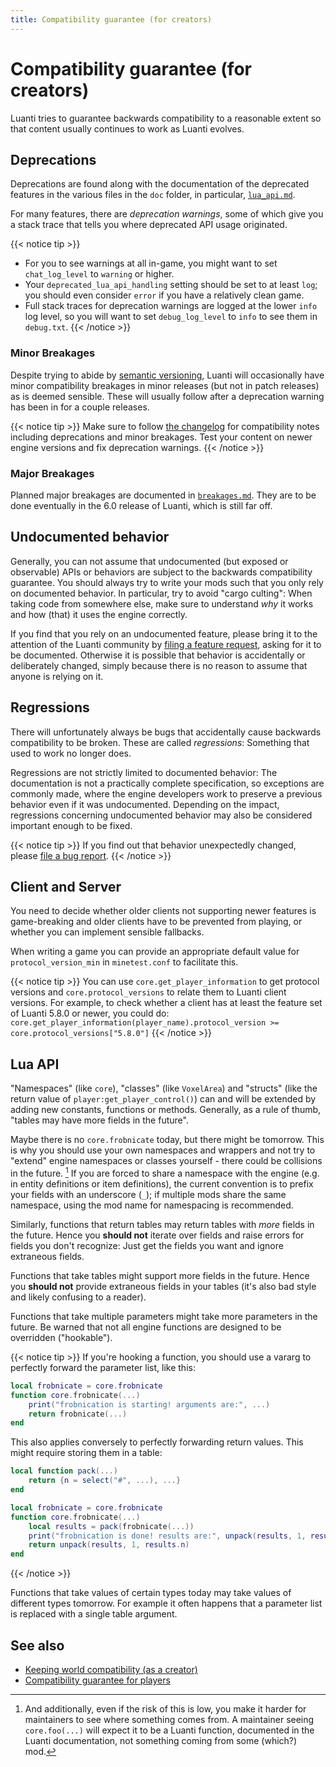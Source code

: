 ```yaml
---
title: Compatibility guarantee (for creators)
---
```


# Compatibility guarantee (for creators)

Luanti tries to guarantee backwards compatibility to a reasonable extent
so that content usually continues to work as Luanti evolves.

## Deprecations

Deprecations are found along with the documentation of the deprecated features
in the various files in the `doc` folder, in particular,
[`lua_api.md`](https://github.com/luanti-org/luanti/blob/master/doc/lua_api.md).

For many features, there are *deprecation warnings*,
some of which give you a stack trace that tells you where deprecated API usage originated.

{{< notice tip >}}
- For you to see warnings at all in-game, you might want to set `chat_log_level` to `warning` or higher.
- Your `deprecated_lua_api_handling` setting should be set to at least `log`;
  you should even consider `error` if you have a relatively clean game.
- Full stack traces for deprecation warnings are logged at the lower `info` log level,
  so you will want to set `debug_log_level` to `info` to see them in `debug.txt`.
{{< /notice >}}

### Minor Breakages

Despite trying to abide by [semantic versioning](https://semver.org),
Luanti will occasionally have minor compatibility breakages in minor releases (but not in patch releases) as is deemed sensible.
These will usually follow after a deprecation warning has been in for a couple releases.

{{< notice tip >}}
Make sure to follow [the changelog](https://docs.luanti.org/about/changelog/) for compatibility notes
including deprecations and minor breakages.
Test your content on newer engine versions and fix deprecation warnings.
{{< /notice >}}

### Major Breakages

Planned major breakages are documented in [`breakages.md`](https://github.com/luanti-org/luanti/blob/master/doc/breakages.md).
They are to be done eventually in the 6.0 release of Luanti, which is still far off.

## Undocumented behavior

Generally, you can not assume that undocumented (but exposed or observable)
APIs or behaviors are subject to the backwards compatibility guarantee.
You should always try to write your mods such that you only rely on documented behavior.
In particular, try to avoid "cargo culting": When taking code from somewhere else,
make sure to understand *why* it works and how (that) it uses the engine correctly.

If you find that you rely on an undocumented feature,
please bring it to the attention of the Luanti community by
[filing a feature request](https://github.com/luanti-org/luanti/issues/new?labels=Feature+request&template=feature_request.yaml),
asking for it to be documented.
Otherwise it is possible that behavior is accidentally or deliberately changed,
simply because there is no reason to assume that anyone is relying on it.

## Regressions

There will unfortunately always be bugs that accidentally cause backwards compatibility to be broken.
These are called *regressions*: Something that used to work no longer does.

Regressions are not strictly limited to documented behavior:
The documentation is not a practically complete specification,
so exceptions are commonly made, where the engine developers work to preserve a previous behavior even if it was undocumented.
Depending on the impact, regressions concerning undocumented behavior
may also be considered important enough to be fixed.

{{< notice tip >}}
If you find out that behavior unexpectedly changed, please
[file a bug report](https://github.com/luanti-org/luanti/issues/new?labels=Unconfirmed%20bug&template=bug_report.yaml).
{{< /notice >}}

## Client and Server

You need to decide whether older clients not supporting newer features
is game-breaking and older clients have to be prevented from playing,
or whether you can implement sensible fallbacks.

When writing a game you can provide an appropriate default value for `protocol_version_min`
in `minetest.conf` to facilitate this.

{{< notice tip >}}
You can use `core.get_player_information` to get protocol versions and `core.protocol_versions`
to relate them to Luanti client versions. For example, to check whether a client
has at least the feature set of Luanti 5.8.0 or newer, you could do:
`core.get_player_information(player_name).protocol_version >= core.protocol_versions["5.8.0"]`
{{< /notice >}}

## Lua API

"Namespaces" (like `core`), "classes" (like `VoxelArea`) and "structs"
(like the return value of `player:get_player_control()`)
can and will be extended by adding new constants, functions or methods.
Generally, as a rule of thumb, "tables may have more fields in the future".

Maybe there is no `core.frobnicate` today, but there might be tomorrow.
This is why you should use your own namespaces and wrappers
and not try to "extend" engine namespaces or classes yourself -
there could be collisions in the future. [^maintenance]
If you are forced to share a namespace with the engine (e.g. in entity definitions or item definitions),
the current convention is to prefix your fields with an underscore (`_`);
if multiple mods share the same namespace, using the mod name for namespacing is recommended.

[^maintenance]: And additionally, even if the risk of this is low,
you make it harder for maintainers to see where something comes from.
A maintainer seeing `core.foo(...)` will expect it to be a Luanti function,
documented in the Luanti documentation, not something coming from some (which?) mod.

Similarly, functions that return tables may return tables with *more* fields in the future.
Hence you **should not** iterate over fields and raise errors for fields you don't recognize:
Just get the fields you want and ignore extraneous fields.

Functions that take tables might support more fields in the future.
Hence you **should not** provide extraneous fields in your tables
(it's also bad style and likely confusing to a reader).

Functions that take multiple parameters might take more parameters in the future.
Be warned that not all engine functions are designed to be overridden ("hookable").

{{< notice tip >}}
If you're hooking a function,
you should use a vararg to perfectly forward the parameter list, like this:

```lua
local frobnicate = core.frobnicate
function core.frobnicate(...)
	print("frobnication is starting! arguments are:", ...)
	return frobnicate(...)
end
```

This also applies conversely to perfectly forwarding return values.
This might require storing them in a table:

```lua
local function pack(...)
	return {n = select("#", ...), ...}
end

local frobnicate = core.frobnicate
function core.frobnicate(...)
	local results = pack(frobnicate(...))
	print("frobnication is done! results are:", unpack(results, 1, results.n))
	return unpack(results, 1, results.n)
end
```
{{< /notice >}}

Functions that take values of certain types today may take values of different types tomorrow.
For example it often happens that a parameter list is replaced with a single table argument.

## See also

- [Keeping world compatibility (as a creator)](/for-creators/keeping-world-compatibility/)
- [Compatibility guarantee for players](/for-players/compatibility)
